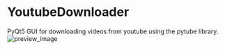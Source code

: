 # YoutubeDownloader

PyQt5 GUI for downloading videos from youtube using the pytube library. 
![preview_image](https://user-images.githubusercontent.com/54843973/110298650-d8383780-801a-11eb-9f08-78c78d2a3310.png)

